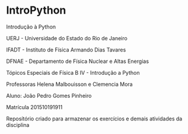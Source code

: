 # IntroPython

Introdução à Python

UERJ - Universidade do Estado do Rio de Janeiro

IFADT - Instituto de Física Armando Dias Tavares

DFNAE - Departamento de Física Nuclear e Altas Energias

Tópicos Especiais de Física B IV - Introdução a Python

Professoras Helena Malbouisson e Clemencia Mora

Aluno: João Pedro Gomes Pinheiro

Matrícula 201510191911

Reposítório criado para armazenar os exercícios e demais atividades da disciplina
